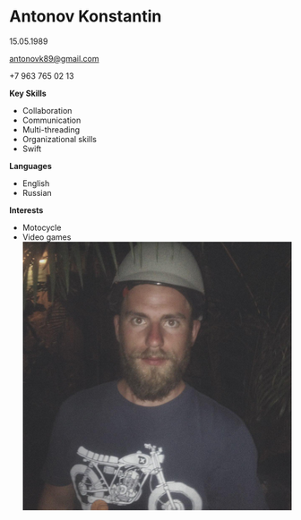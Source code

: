 # Antonov Konstantin #

15.05.1989 

antonovk89@gmail.com

+7 963 765 02 13

**Key Skills**
* Collaboration
* Communication
* Multi-threading
* Organizational skills
* Swift

**Languages**
* English
* Russian

**Interests**

* Motocycle
* Video games
![](img/photo_2015-12-02_18-24-00.jpg)
